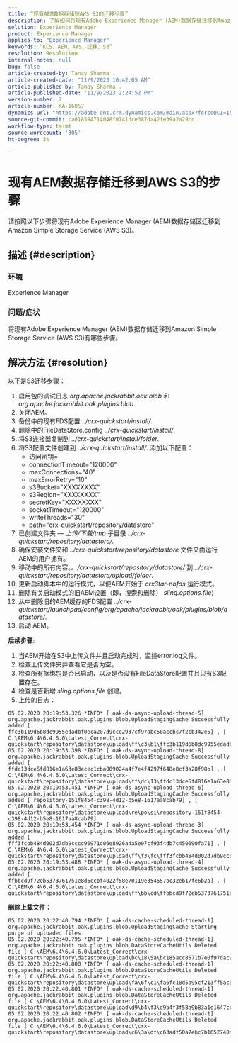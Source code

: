 ```yaml
---
title: “现有AEM数据存储到AWS S3的迁移步骤”
description: 了解如何将现有Adobe Experience Manager (AEM)数据存储迁移到Amazon简单存储服务(AWS S3)。
solution: Experience Manager
product: Experience Manager
applies-to: "Experience Manager"
keywords: “KCS、AEM、AWS、迁移、S3”
resolution: Resolution
internal-notes: null
bug: false
article-created-by: Tanay Sharma .
article-created-date: "11/9/2023 10:42:05 AM"
article-published-by: Tanay Sharma .
article-published-date: "11/9/2023 2:24:52 PM"
version-number: 7
article-number: KA-16057
dynamics-url: "https://adobe-ent.crm.dynamics.com/main.aspx?forceUCI=1&pagetype=entityrecord&etn=knowledgearticle&id=baf2009e-ec7e-ee11-8179-6045bd006149"
source-git-commit: cad18594714048f0741dce387da42fe39a2a29cc
workflow-type: tm+mt
source-wordcount: '305'
ht-degree: 3%

---
```


# 现有AEM数据存储迁移到AWS S3的步骤


请按照以下步骤将现有Adobe Experience Manager (AEM)数据存储区迁移到Amazon Simple Storage Service (AWS S3)。

## 描述 {#description}


### 环境

Experience Manager



### 问题/症状

将现有Adobe Experience Manager (AEM)数据存储迁移到Amazon Simple Storage Service (AWS S3)有哪些步骤。


## 解决方法 {#resolution}


以下是S3迁移步骤：

1. 启用包的调试日志 *org.apache.jackrabbit.oak.blob* 和 *org.apache.jackrabbit.oak.plugins.blob*.
2. 关闭AEM。
3. 备份中的现有FDS配置 *../crx-quickstart/install/*.
4. 删除中的FileDataStore.config *../crx-quickstart/install/*.
5. 将S3连接器复制到 *../crx-quickstart/install/folder*.
6. 将S3配置文件创建到 *../crx-quickstart/install/*. 添加以下配置： 
   - 访问密钥=
   - connectionTimeout=&quot;120000&quot;
   - maxConnections=&quot;40&quot;
   - maxErrorRetry=&quot;10&quot;
   - s3Bucket=&quot;XXXXXXXX&quot;
   - s3Region=”XXXXXXXX”
   - secretKey=&quot;XXXXXXXX&quot;
   - socketTimeout=&quot;120000&quot;
   - writeThreads=&quot;30&quot;
   - path=&quot;crx-quickstart/repository/datastore&quot;
7. 已创建文件夹 —  *上传/下载/tmp* 子目录 *../crx-quickstart/repository/datastore/*.
8. 确保安装文件夹和 *../crx-quickstart/repository/datastore* 文件夹由运行AEM的用户拥有。
9. 移动中的所有内容。*。/crx-quickstart/repository/datastore/* 到 *../crx-quickstart/repository/datastore/upload/folder*.
10. 更新启动脚本中的运行模式，以便AEM开始于 *crx3tar-nofds* 运行模式。
11. 删除有关启动模式的旧AEM设置（即，搜索和删除） *sling.options.file*)
12. 从中删除旧的AEM缓存的FDS配置 *../crx-quickstart/launchpad/config/org/apache/jackrabbit/oak/plugins/blob/datastore/*.
13. 启动 AEM。


<b>后续步骤:</b>

1. 当AEM开始在S3中上传文件并且启动完成时，监控error.log文件。
2. 检查上传文件夹并查看它是否为空。
3. 检查所有捆绑包是否已启动，以及是否没有FileDataStore配置并且只有S3配置存在。
4. 检查是否新增 *sling.options.file* 创建。
5. 上传的日志：





```
05.02.2020 20:19:53.326 *INFO* [ oak-ds-async-upload-thread-5]  org.apache.jackrabbit.oak.plugins.blob.UploadStagingCache Successfully added [ ffc3b119d6b8dc9955edadbf0eca207d9cce2937cf97abc50accbc7f2cb342e5] , [ C:\AEM\6.4\6.4.6.0\Latest_Correct\crx-quickstart\repository\datastore\upload\ff\c3\b1\ffc3b119d6b8dc9955edadbf0eca207d9cce2937cf97abc50accbc7f2cb342e5] 
05.02.2020 20:19:53.398 *INFO* [ oak-ds-async-upload-thread-8]  org.apache.jackrabbit.oak.plugins.blob.UploadStagingCache Successfully added [ ffdc13dce5fd816e1a63e83ecec1cba009024a4f7e4f4297f648e8cf3a28f98b] , [ C:\AEM\6.4\6.4.6.0\Latest_Correct\crx-quickstart\repository\datastore\upload\ff\dc\13\ffdc13dce5fd816e1a63e83ecec1cba009024a4f7e4f4297f648e8cf3a28f98b] 
05.02.2020 20:19:53.451 *INFO* [ oak-ds-async-upload-thread-6]  org.apache.jackrabbit.oak.plugins.blob.UploadStagingCache Successfully added [ repository-151f8454-c398-4d12-b5e8-1617aa8cab79] , [ C:\AEM\6.4\6.4.6.0\Latest_Correct\crx-quickstart\repository\datastore\upload\re\po\si\repository-151f8454-c398-4d12-b5e8-1617aa8cab79] 
05.02.2020 20:19:53.454 *INFO* [ oak-ds-async-upload-thread-3]  org.apache.jackrabbit.oak.plugins.blob.UploadStagingCache Successfully added [ fff3fcbb484d002d7db9cccc96971c06e8926a4a5e07cf93f4db7c450690fa71] , [ C:\AEM\6.4\6.4.6.0\Latest_Correct\crx-quickstart\repository\datastore\upload\ff\f3\fc\fff3fcbb484d002d7db9cccc96971c06e8926a4a5e07cf93f4db7c450690fa71] 
05.02.2020 20:19:53.488 *INFO* [ oak-ds-async-upload-thread-4]  org.apache.jackrabbit.oak.plugins.blob.UploadStagingCache Successfully added [ ffbbcd9f72eb5373761751e8d5ecbf4022f58e70119e354557bc32eb17fe6b2a] , [ C:\AEM\6.4\6.4.6.0\Latest_Correct\crx-quickstart\repository\datastore\upload\ff\bb\cd\ffbbcd9f72eb5373761751e8d5ecbf4022f58e70119e354557bc32eb17fe6b2a]
```


<b>删除上载文件：</b>




```
05.02.2020 20:22:40.794 *INFO* [ oak-ds-cache-scheduled-thread-1]  org.apache.jackrabbit.oak.plugins.blob.UploadStagingCache Starting purge of uploaded files
05.02.2020 20:22:40.795 *INFO* [ oak-ds-cache-scheduled-thread-1]  org.apache.jackrabbit.oak.plugins.blob.DataStoreCacheUtils Deleted file [ C:\AEM\6.4\6.4.6.0\Latest_Correct\crx-quickstart\repository\datastore\upload\bc\18\5a\bc185acc8571b7e0f97dac92b0285fe248004909c3d8264e03cfb2a8101bada6] 
05.02.2020 20:22:40.800 *INFO* [ oak-ds-cache-scheduled-thread-1]  org.apache.jackrabbit.oak.plugins.blob.DataStoreCacheUtils Deleted file [ C:\AEM\6.4\6.4.6.0\Latest_Correct\crx-quickstart\repository\datastore\upload\fa\6f\c1\fa6fc18d5b95cf213ff5ac5d9eb0fed7c61310ac2c373ca2cbf187844bf39c24] 
05.02.2020 20:22:40.801 *INFO* [ oak-ds-cache-scheduled-thread-1]  org.apache.jackrabbit.oak.plugins.blob.DataStoreCacheUtils Deleted file [ C:\AEM\6.4\6.4.6.0\Latest_Correct\crx-quickstart\repository\datastore\upload\d9\b4\f3\d9b4f3f58a9b83a1e1647cc23b77d672836171afdccbbbd8726f480b741a4c2e] 
05.02.2020 20:22:40.802 *INFO* [ oak-ds-cache-scheduled-thread-1]  org.apache.jackrabbit.oak.plugins.blob.DataStoreCacheUtils Deleted file [ C:\AEM\6.4\6.4.6.0\Latest_Correct\crx-quickstart\repository\datastore\upload\c6\3a\df\c63adf50a7ebc7b1652740fb8be9b72f5b76d22477f0d411becab2f8eeceb70b]
```

